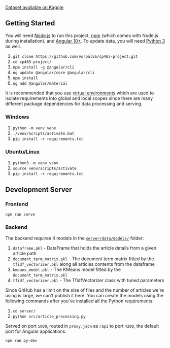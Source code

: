 [Dataset available on Kaggle](https://www.kaggle.com/snapcrack/all-the-news)

## Getting Started
You will need [Node.js](https://nodejs.org/en/) to run this project, [npm](https://www.npmjs.com/) (which comes with Node.js during installation), and [Angular 10+](https://angular.io/). To update data, you will need [Python 3](https://docs.python.org/3/) as well.
1. `git clone https://github.com/vorpal56/cp465-project.git`
2. `cd cp465-project/`
3. `npm install -g @angular/cli`
4. `ng update @angular/core @angular/cli`
5. `npm install`
6. `ng add @angular/material`

It is recommended that you use [virtual environments](https://docs.python.org/3/tutorial/venv.html) which are used to isolate requirements into global and local scopes since there are many different package dependencies for data processing and serving.
### Windows
1. `python -m venv venv`
2. `./venv/Scripts/activate.bat`
3. `pip install -r requirements.txt`

### Ubuntu/Linux
1. `python3 -m venv venv`
2. `source venv/scripts/activate`
3. `pip install -r requirements.txt`

## Development Server
### Frontend
```
npm run serve
```
### Backend
The backend requires 4 models in the [`server/data/models/`](server/data/models/) folder: 
1. `dataframe.pkl` - DataFrame that holds the article details from a given article path
2. `document_term_matrix.pkl` - The document term matrix fitted by the `tfidf_vectorizer.pkl` along all articles contents from the dataframe
3. `kmeans_model.pkl` - The KMeans model fitted by the `document_term_matrix.pkl`
4. `tfidf_vectorizer.pkl` - The TfidfVectorizer class with tuned parameters

Since GitHub has a limit on the size of files and the number of articles we're using is large, we can't publish it here. You can create the models using the following commands after you've installed all the Python requirements:
1. `cd server/` 
2. `python src/article_processing.py`

Served on port `5000`, routed in `proxy.json` as `/api` to port `4200`, the default port for Angular applications. 
```
npm run py-dev
```
